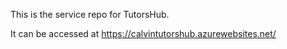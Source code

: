 This is the service repo for TutorsHub.

It can be accessed at https://calvintutorshub.azurewebsites.net/
